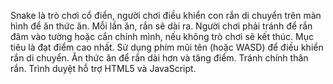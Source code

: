 Snake là trò chơi cổ điển, người chơi điều khiển con rắn di chuyển trên màn hình để ăn thức ăn. Mỗi lần ăn, rắn sẽ dài ra. Người chơi phải tránh để rắn đâm vào tường hoặc cắn chính mình, nếu không trò chơi sẽ kết thúc. Mục tiêu là đạt điểm cao nhất.
Sử dụng phím mũi tên (hoặc WASD) để điều khiển rắn di chuyển.
Ăn thức ăn để rắn dài hơn và tăng điểm.
Tránh chính thân rắn.
Trình duyệt hỗ trợ HTML5 và JavaScript.
